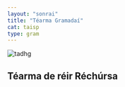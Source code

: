 ```yaml
---
layout: "sonrai"
title: "Téarma Gramadaí"
cat: taisp
type: gram
---
```


<img src="../assets/img/tadhg.jpg" alt="tadhg">

## Téarma de réir Réchúrsa
